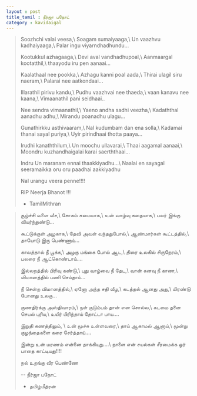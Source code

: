 ```yaml
---
layout : post
title_tamil : நீர்ஜா பநோட்
category : kavidaigal
---
```


<div id="english-poem">

>Soozhchi valai veesa,\\
Soagam sumaiyaaga,\\
Un vaazhvu kadhaiyaaga,\\
Palar ingu viyarndhadhundu...
>
>Kootukkul azhagaaga,\\
Devi aval vandhadhupoal,\\
Aanmaargal kootatthil,\\
thaayodu iru pen aanaai...
>
>Kaalathaal nee pookka,\\
Azhagu kanni poal aada,\\
Thirai ulagil siru naeram,\\
Palarai nee aatkondaai...
>
>Illarathil pirivu kandu,\\
Pudhu vaazhvai nee thaeda,\\
vaan kanavu nee kaana,\\
Vimaanathil pani seidhaai..
>
>Nee sendra vimaanathil,\\
Yaeno andha sadhi veezha,\\
Kadaththal aanadhu adhu,\\
Mirandu poanadhu ulagu...
>
>Gunathirkku asthivaaram,\\
Nal kudumbam dan ena solla,\\
Kadamai thanai sayal puriya,\\
Uyir pirindhaai thotta paaya...
>
>Irudhi kanaththilum,\\
Un moochu ullavarai,\\
Thaai aagamal aanaai,\\
Moondru kuzhandhaigalai karai saerththaai...
>
>Indru Un maranam ennai thaakkiyadhu...\\
Naalai en sayagal seeramaikka oru oru paadhai aakkiyadhu
>
>Nal urangu veera penne!!!!
>
>RIP Neerja Bhanot !!!
>
> - TamilMithran

</div>
<div id="tamil-poem">

>சூழ்ச்சி வளை வீச,\\
சோகம் சுமையாக,\\
உன் வாழ்வு கதையாக,\\
பலர் இங்கு வியர்ந்துண்டு...
>
>கூட்டுக்குள் அழகாக,\\
தேவி அவள் வந்ததுபோல்,\\
ஆண்மார்கள் கூட்டத்தில்,\\
தாயோடு இரு பெண்ணாய்…
>
>காலத்தால் நீ பூக்க,\\
அழகு மங்கை போல் ஆட,\\
திரை உலகில் சிருநேரம்,\\
பலரை நீ ஆட்கொண்டாய்....
>
>இல்லறத்தில் பிரிவு கண்டு,\\
புது வாழ்வை நீ தேட,\\
வான் கனவு நீ காண,\\
விமானத்தில் பணி செய்தாய்...
>
>நீ சென்ற விமானத்தில்,\\
ஏனோ அந்த சதி வீழ,\\
கடத்தல் ஆனது அது,\\
மிரண்டு போனது உலகு...
>
>குணதிர்க்கு அஸ்திவாரம்,\\
நள் குடும்பம் தான் என சொல்ல,\\
கடமை தனை செயல் புரிய,\\
உயிர் பிரிந்தாய் தோட்டா பாய....
>
>இறுதி கணத்திலும், \\
உன் மூச்சு உள்ளவரை,\\
தாய் ஆகாமல் ஆனாய்,\\
மூன்று குழந்தைகளை கரை சேர்த்தாய்....
>
>இன்று உன் மரணம் என்னை தாக்கியது....\\
நாளை என் சயல்கள் சீரமைக்க ஓர் பாதை காட்டியது!!!!
>
>நல் உறங்கு வீர பெண்ணே
>
> -- நீர்ஜா பநோட்
>
> -	தமிழ்மீத்ரன்

</div>

